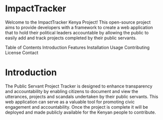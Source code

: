 # ImpactTracker
Welcome to the ImpactTracker Kenya Project! This open-source project aims to provide developers with a framework to create a web application that  to hold their political leaders accountable by allowing the public to easily add and track projects completed by their public servants.

Table of Contents
Introduction
Features
Installation
Usage
Contributing
License
Contact
# Introduction
The Public Servant Project Tracker is designed to enhance transparency and accountability by enabling citizens to document and view the utterances, projects and scandals undertaken by their public servants. This web application can serve as a valuable tool for promoting civic engagement and accountability. Once the project is complete it will be deployed and made publicly available for the Kenyan people to contribute.
